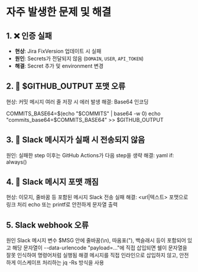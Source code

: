 # 자주 발생한 문제 및 해결

## 1. ❌ 인증 실패

- **현상**: Jira FixVersion 업데이트 시 실패
- **원인**: Secrets가 전달되지 않음 (`DOMAIN`, `USER`, `API_TOKEN`)
- **해결**: Secret 추가 및 environment 변경

## 2. 🧵 $GITHUB_OUTPUT 포맷 오류
현상: 커밋 메시지 여러 줄 저장 시 에러 발생
해결: Base64 인코딩

COMMITS_BASE64=$(echo "$COMMITS" | base64 -w 0)
echo "commits_base64=$COMMITS_BASE64" >> $GITHUB_OUTPUT

## 3. 🚫 Slack 메시지가 실패 시 전송되지 않음
원인: 실패한 step 이후는 GitHub Actions가 다음 step을 생략
해결:
yaml
if: always()

## 4. 📛 Slack 메시지 포맷 깨짐
현상: 이모지, 줄바꿈 등 포함된 메시지 Slack 전송 실패
해결:
<url|텍스트> 포맷으로 링크 처리
echo 또는 printf로 안전하게 문자열 출력




## 5. Slack webhook 오류
원인
Slack 메시지 변수 $MSG 안에 줄바꿈(\n), 따옴표("), 백슬래시 등이 포함되어 있고
해당 문자열이 --data-urlencode "payload=..."에 직접 삽입되면 쉘이 문자열을 잘못 인식하여 명령어처럼 실행됨
해결
메시지를 직접 인라인으로 삽입하지 않고, 안전하게 이스케이프 처리하는 jq -Rs 방식을 사용
